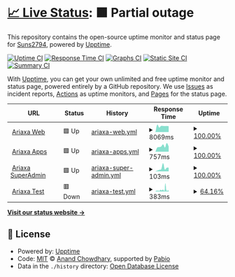 # [📈 Live Status](https://Suns2794.github.io/ariaxa-upptime): <!--live status--> **🟧 Partial outage**

This repository contains the open-source uptime monitor and status page for [Suns2794](https://Suns2794.github.io/ariaxa-upptime), powered by [Upptime](https://github.com/upptime/upptime).

[![Uptime CI](https://github.com/Suns2794/ariaxa-upptime/workflows/Uptime%20CI/badge.svg)](https://github.com/Suns2794/ariaxa-upptime/actions?query=workflow%3A%22Uptime+CI%22)
[![Response Time CI](https://github.com/Suns2794/ariaxa-upptime/workflows/Response%20Time%20CI/badge.svg)](https://github.com/Suns2794/ariaxa-upptime/actions?query=workflow%3A%22Response+Time+CI%22)
[![Graphs CI](https://github.com/Suns2794/ariaxa-upptime/workflows/Graphs%20CI/badge.svg)](https://github.com/Suns2794/ariaxa-upptime/actions?query=workflow%3A%22Graphs+CI%22)
[![Static Site CI](https://github.com/Suns2794/ariaxa-upptime/workflows/Static%20Site%20CI/badge.svg)](https://github.com/Suns2794/ariaxa-upptime/actions?query=workflow%3A%22Static+Site+CI%22)
[![Summary CI](https://github.com/Suns2794/ariaxa-upptime/workflows/Summary%20CI/badge.svg)](https://github.com/Suns2794/ariaxa-upptime/actions?query=workflow%3A%22Summary+CI%22)

With [Upptime](https://upptime.js.org), you can get your own unlimited and free uptime monitor and status page, powered entirely by a GitHub repository. We use [Issues](https://github.com/Suns2794/ariaxa-upptime/issues) as incident reports, [Actions](https://github.com/Suns2794/ariaxa-upptime/actions) as uptime monitors, and [Pages](https://Suns2794.github.io/ariaxa-upptime) for the status page.

<!--start: status pages-->
<!-- This summary is generated by Upptime (https://github.com/upptime/upptime) -->
<!-- Do not edit this manually, your changes will be overwritten -->
<!-- prettier-ignore -->
| URL | Status | History | Response Time | Uptime |
| --- | ------ | ------- | ------------- | ------ |
| <img alt="" src="https://icons.duckduckgo.com/ip3/web.ariaxa.com.ico" height="13"> [Ariaxa Web](https://web.ariaxa.com) | 🟩 Up | [ariaxa-web.yml](https://github.com/Suns2794/ariaxa-upptime/commits/HEAD/history/ariaxa-web.yml) | <details><summary><img alt="Response time graph" src="./graphs/ariaxa-web/response-time-week.png" height="20"> 8069ms</summary><br><a href="https://Suns2794.github.io/ariaxa-upptime/history/ariaxa-web"><img alt="Response time 6114" src="https://img.shields.io/endpoint?url=https%3A%2F%2Fraw.githubusercontent.com%2FSuns2794%2Fariaxa-upptime%2FHEAD%2Fapi%2Fariaxa-web%2Fresponse-time.json"></a><br><a href="https://Suns2794.github.io/ariaxa-upptime/history/ariaxa-web"><img alt="24-hour response time 7911" src="https://img.shields.io/endpoint?url=https%3A%2F%2Fraw.githubusercontent.com%2FSuns2794%2Fariaxa-upptime%2FHEAD%2Fapi%2Fariaxa-web%2Fresponse-time-day.json"></a><br><a href="https://Suns2794.github.io/ariaxa-upptime/history/ariaxa-web"><img alt="7-day response time 8069" src="https://img.shields.io/endpoint?url=https%3A%2F%2Fraw.githubusercontent.com%2FSuns2794%2Fariaxa-upptime%2FHEAD%2Fapi%2Fariaxa-web%2Fresponse-time-week.json"></a><br><a href="https://Suns2794.github.io/ariaxa-upptime/history/ariaxa-web"><img alt="30-day response time 6999" src="https://img.shields.io/endpoint?url=https%3A%2F%2Fraw.githubusercontent.com%2FSuns2794%2Fariaxa-upptime%2FHEAD%2Fapi%2Fariaxa-web%2Fresponse-time-month.json"></a><br><a href="https://Suns2794.github.io/ariaxa-upptime/history/ariaxa-web"><img alt="1-year response time 6114" src="https://img.shields.io/endpoint?url=https%3A%2F%2Fraw.githubusercontent.com%2FSuns2794%2Fariaxa-upptime%2FHEAD%2Fapi%2Fariaxa-web%2Fresponse-time-year.json"></a></details> | <details><summary><a href="https://Suns2794.github.io/ariaxa-upptime/history/ariaxa-web">100.00%</a></summary><a href="https://Suns2794.github.io/ariaxa-upptime/history/ariaxa-web"><img alt="All-time uptime 99.98%" src="https://img.shields.io/endpoint?url=https%3A%2F%2Fraw.githubusercontent.com%2FSuns2794%2Fariaxa-upptime%2FHEAD%2Fapi%2Fariaxa-web%2Fuptime.json"></a><br><a href="https://Suns2794.github.io/ariaxa-upptime/history/ariaxa-web"><img alt="24-hour uptime 100.00%" src="https://img.shields.io/endpoint?url=https%3A%2F%2Fraw.githubusercontent.com%2FSuns2794%2Fariaxa-upptime%2FHEAD%2Fapi%2Fariaxa-web%2Fuptime-day.json"></a><br><a href="https://Suns2794.github.io/ariaxa-upptime/history/ariaxa-web"><img alt="7-day uptime 100.00%" src="https://img.shields.io/endpoint?url=https%3A%2F%2Fraw.githubusercontent.com%2FSuns2794%2Fariaxa-upptime%2FHEAD%2Fapi%2Fariaxa-web%2Fuptime-week.json"></a><br><a href="https://Suns2794.github.io/ariaxa-upptime/history/ariaxa-web"><img alt="30-day uptime 100.00%" src="https://img.shields.io/endpoint?url=https%3A%2F%2Fraw.githubusercontent.com%2FSuns2794%2Fariaxa-upptime%2FHEAD%2Fapi%2Fariaxa-web%2Fuptime-month.json"></a><br><a href="https://Suns2794.github.io/ariaxa-upptime/history/ariaxa-web"><img alt="1-year uptime 99.98%" src="https://img.shields.io/endpoint?url=https%3A%2F%2Fraw.githubusercontent.com%2FSuns2794%2Fariaxa-upptime%2FHEAD%2Fapi%2Fariaxa-web%2Fuptime-year.json"></a></details>
| <img alt="" src="https://icons.duckduckgo.com/ip3/ariaxa.com.ico" height="13"> [Ariaxa Apps](https://ariaxa.com/app-project/) | 🟩 Up | [ariaxa-apps.yml](https://github.com/Suns2794/ariaxa-upptime/commits/HEAD/history/ariaxa-apps.yml) | <details><summary><img alt="Response time graph" src="./graphs/ariaxa-apps/response-time-week.png" height="20"> 757ms</summary><br><a href="https://Suns2794.github.io/ariaxa-upptime/history/ariaxa-apps"><img alt="Response time 804" src="https://img.shields.io/endpoint?url=https%3A%2F%2Fraw.githubusercontent.com%2FSuns2794%2Fariaxa-upptime%2FHEAD%2Fapi%2Fariaxa-apps%2Fresponse-time.json"></a><br><a href="https://Suns2794.github.io/ariaxa-upptime/history/ariaxa-apps"><img alt="24-hour response time 704" src="https://img.shields.io/endpoint?url=https%3A%2F%2Fraw.githubusercontent.com%2FSuns2794%2Fariaxa-upptime%2FHEAD%2Fapi%2Fariaxa-apps%2Fresponse-time-day.json"></a><br><a href="https://Suns2794.github.io/ariaxa-upptime/history/ariaxa-apps"><img alt="7-day response time 757" src="https://img.shields.io/endpoint?url=https%3A%2F%2Fraw.githubusercontent.com%2FSuns2794%2Fariaxa-upptime%2FHEAD%2Fapi%2Fariaxa-apps%2Fresponse-time-week.json"></a><br><a href="https://Suns2794.github.io/ariaxa-upptime/history/ariaxa-apps"><img alt="30-day response time 720" src="https://img.shields.io/endpoint?url=https%3A%2F%2Fraw.githubusercontent.com%2FSuns2794%2Fariaxa-upptime%2FHEAD%2Fapi%2Fariaxa-apps%2Fresponse-time-month.json"></a><br><a href="https://Suns2794.github.io/ariaxa-upptime/history/ariaxa-apps"><img alt="1-year response time 804" src="https://img.shields.io/endpoint?url=https%3A%2F%2Fraw.githubusercontent.com%2FSuns2794%2Fariaxa-upptime%2FHEAD%2Fapi%2Fariaxa-apps%2Fresponse-time-year.json"></a></details> | <details><summary><a href="https://Suns2794.github.io/ariaxa-upptime/history/ariaxa-apps">100.00%</a></summary><a href="https://Suns2794.github.io/ariaxa-upptime/history/ariaxa-apps"><img alt="All-time uptime 100.00%" src="https://img.shields.io/endpoint?url=https%3A%2F%2Fraw.githubusercontent.com%2FSuns2794%2Fariaxa-upptime%2FHEAD%2Fapi%2Fariaxa-apps%2Fuptime.json"></a><br><a href="https://Suns2794.github.io/ariaxa-upptime/history/ariaxa-apps"><img alt="24-hour uptime 100.00%" src="https://img.shields.io/endpoint?url=https%3A%2F%2Fraw.githubusercontent.com%2FSuns2794%2Fariaxa-upptime%2FHEAD%2Fapi%2Fariaxa-apps%2Fuptime-day.json"></a><br><a href="https://Suns2794.github.io/ariaxa-upptime/history/ariaxa-apps"><img alt="7-day uptime 100.00%" src="https://img.shields.io/endpoint?url=https%3A%2F%2Fraw.githubusercontent.com%2FSuns2794%2Fariaxa-upptime%2FHEAD%2Fapi%2Fariaxa-apps%2Fuptime-week.json"></a><br><a href="https://Suns2794.github.io/ariaxa-upptime/history/ariaxa-apps"><img alt="30-day uptime 100.00%" src="https://img.shields.io/endpoint?url=https%3A%2F%2Fraw.githubusercontent.com%2FSuns2794%2Fariaxa-upptime%2FHEAD%2Fapi%2Fariaxa-apps%2Fuptime-month.json"></a><br><a href="https://Suns2794.github.io/ariaxa-upptime/history/ariaxa-apps"><img alt="1-year uptime 100.00%" src="https://img.shields.io/endpoint?url=https%3A%2F%2Fraw.githubusercontent.com%2FSuns2794%2Fariaxa-upptime%2FHEAD%2Fapi%2Fariaxa-apps%2Fuptime-year.json"></a></details>
| <img alt="" src="https://icons.duckduckgo.com/ip3/ariaxa.com.ico" height="13"> [Ariaxa SuperAdmin](https://ariaxa.com/config/login_su.php) | 🟩 Up | [ariaxa-super-admin.yml](https://github.com/Suns2794/ariaxa-upptime/commits/HEAD/history/ariaxa-super-admin.yml) | <details><summary><img alt="Response time graph" src="./graphs/ariaxa-super-admin/response-time-week.png" height="20"> 103ms</summary><br><a href="https://Suns2794.github.io/ariaxa-upptime/history/ariaxa-super-admin"><img alt="Response time 147" src="https://img.shields.io/endpoint?url=https%3A%2F%2Fraw.githubusercontent.com%2FSuns2794%2Fariaxa-upptime%2FHEAD%2Fapi%2Fariaxa-super-admin%2Fresponse-time.json"></a><br><a href="https://Suns2794.github.io/ariaxa-upptime/history/ariaxa-super-admin"><img alt="24-hour response time 124" src="https://img.shields.io/endpoint?url=https%3A%2F%2Fraw.githubusercontent.com%2FSuns2794%2Fariaxa-upptime%2FHEAD%2Fapi%2Fariaxa-super-admin%2Fresponse-time-day.json"></a><br><a href="https://Suns2794.github.io/ariaxa-upptime/history/ariaxa-super-admin"><img alt="7-day response time 103" src="https://img.shields.io/endpoint?url=https%3A%2F%2Fraw.githubusercontent.com%2FSuns2794%2Fariaxa-upptime%2FHEAD%2Fapi%2Fariaxa-super-admin%2Fresponse-time-week.json"></a><br><a href="https://Suns2794.github.io/ariaxa-upptime/history/ariaxa-super-admin"><img alt="30-day response time 103" src="https://img.shields.io/endpoint?url=https%3A%2F%2Fraw.githubusercontent.com%2FSuns2794%2Fariaxa-upptime%2FHEAD%2Fapi%2Fariaxa-super-admin%2Fresponse-time-month.json"></a><br><a href="https://Suns2794.github.io/ariaxa-upptime/history/ariaxa-super-admin"><img alt="1-year response time 147" src="https://img.shields.io/endpoint?url=https%3A%2F%2Fraw.githubusercontent.com%2FSuns2794%2Fariaxa-upptime%2FHEAD%2Fapi%2Fariaxa-super-admin%2Fresponse-time-year.json"></a></details> | <details><summary><a href="https://Suns2794.github.io/ariaxa-upptime/history/ariaxa-super-admin">100.00%</a></summary><a href="https://Suns2794.github.io/ariaxa-upptime/history/ariaxa-super-admin"><img alt="All-time uptime 100.00%" src="https://img.shields.io/endpoint?url=https%3A%2F%2Fraw.githubusercontent.com%2FSuns2794%2Fariaxa-upptime%2FHEAD%2Fapi%2Fariaxa-super-admin%2Fuptime.json"></a><br><a href="https://Suns2794.github.io/ariaxa-upptime/history/ariaxa-super-admin"><img alt="24-hour uptime 100.00%" src="https://img.shields.io/endpoint?url=https%3A%2F%2Fraw.githubusercontent.com%2FSuns2794%2Fariaxa-upptime%2FHEAD%2Fapi%2Fariaxa-super-admin%2Fuptime-day.json"></a><br><a href="https://Suns2794.github.io/ariaxa-upptime/history/ariaxa-super-admin"><img alt="7-day uptime 100.00%" src="https://img.shields.io/endpoint?url=https%3A%2F%2Fraw.githubusercontent.com%2FSuns2794%2Fariaxa-upptime%2FHEAD%2Fapi%2Fariaxa-super-admin%2Fuptime-week.json"></a><br><a href="https://Suns2794.github.io/ariaxa-upptime/history/ariaxa-super-admin"><img alt="30-day uptime 100.00%" src="https://img.shields.io/endpoint?url=https%3A%2F%2Fraw.githubusercontent.com%2FSuns2794%2Fariaxa-upptime%2FHEAD%2Fapi%2Fariaxa-super-admin%2Fuptime-month.json"></a><br><a href="https://Suns2794.github.io/ariaxa-upptime/history/ariaxa-super-admin"><img alt="1-year uptime 100.00%" src="https://img.shields.io/endpoint?url=https%3A%2F%2Fraw.githubusercontent.com%2FSuns2794%2Fariaxa-upptime%2FHEAD%2Fapi%2Fariaxa-super-admin%2Fuptime-year.json"></a></details>
| <img alt="" src="https://icons.duckduckgo.com/ip3/pruebas.ariaxa.com.ico" height="13"> [Ariaxa Test](https://pruebas.ariaxa.com/config/login_su.php) | 🟥 Down | [ariaxa-test.yml](https://github.com/Suns2794/ariaxa-upptime/commits/HEAD/history/ariaxa-test.yml) | <details><summary><img alt="Response time graph" src="./graphs/ariaxa-test/response-time-week.png" height="20"> 383ms</summary><br><a href="https://Suns2794.github.io/ariaxa-upptime/history/ariaxa-test"><img alt="Response time 545" src="https://img.shields.io/endpoint?url=https%3A%2F%2Fraw.githubusercontent.com%2FSuns2794%2Fariaxa-upptime%2FHEAD%2Fapi%2Fariaxa-test%2Fresponse-time.json"></a><br><a href="https://Suns2794.github.io/ariaxa-upptime/history/ariaxa-test"><img alt="24-hour response time 215" src="https://img.shields.io/endpoint?url=https%3A%2F%2Fraw.githubusercontent.com%2FSuns2794%2Fariaxa-upptime%2FHEAD%2Fapi%2Fariaxa-test%2Fresponse-time-day.json"></a><br><a href="https://Suns2794.github.io/ariaxa-upptime/history/ariaxa-test"><img alt="7-day response time 383" src="https://img.shields.io/endpoint?url=https%3A%2F%2Fraw.githubusercontent.com%2FSuns2794%2Fariaxa-upptime%2FHEAD%2Fapi%2Fariaxa-test%2Fresponse-time-week.json"></a><br><a href="https://Suns2794.github.io/ariaxa-upptime/history/ariaxa-test"><img alt="30-day response time 489" src="https://img.shields.io/endpoint?url=https%3A%2F%2Fraw.githubusercontent.com%2FSuns2794%2Fariaxa-upptime%2FHEAD%2Fapi%2Fariaxa-test%2Fresponse-time-month.json"></a><br><a href="https://Suns2794.github.io/ariaxa-upptime/history/ariaxa-test"><img alt="1-year response time 545" src="https://img.shields.io/endpoint?url=https%3A%2F%2Fraw.githubusercontent.com%2FSuns2794%2Fariaxa-upptime%2FHEAD%2Fapi%2Fariaxa-test%2Fresponse-time-year.json"></a></details> | <details><summary><a href="https://Suns2794.github.io/ariaxa-upptime/history/ariaxa-test">64.16%</a></summary><a href="https://Suns2794.github.io/ariaxa-upptime/history/ariaxa-test"><img alt="All-time uptime 43.69%" src="https://img.shields.io/endpoint?url=https%3A%2F%2Fraw.githubusercontent.com%2FSuns2794%2Fariaxa-upptime%2FHEAD%2Fapi%2Fariaxa-test%2Fuptime.json"></a><br><a href="https://Suns2794.github.io/ariaxa-upptime/history/ariaxa-test"><img alt="24-hour uptime 51.10%" src="https://img.shields.io/endpoint?url=https%3A%2F%2Fraw.githubusercontent.com%2FSuns2794%2Fariaxa-upptime%2FHEAD%2Fapi%2Fariaxa-test%2Fuptime-day.json"></a><br><a href="https://Suns2794.github.io/ariaxa-upptime/history/ariaxa-test"><img alt="7-day uptime 64.16%" src="https://img.shields.io/endpoint?url=https%3A%2F%2Fraw.githubusercontent.com%2FSuns2794%2Fariaxa-upptime%2FHEAD%2Fapi%2Fariaxa-test%2Fuptime-week.json"></a><br><a href="https://Suns2794.github.io/ariaxa-upptime/history/ariaxa-test"><img alt="30-day uptime 45.92%" src="https://img.shields.io/endpoint?url=https%3A%2F%2Fraw.githubusercontent.com%2FSuns2794%2Fariaxa-upptime%2FHEAD%2Fapi%2Fariaxa-test%2Fuptime-month.json"></a><br><a href="https://Suns2794.github.io/ariaxa-upptime/history/ariaxa-test"><img alt="1-year uptime 43.69%" src="https://img.shields.io/endpoint?url=https%3A%2F%2Fraw.githubusercontent.com%2FSuns2794%2Fariaxa-upptime%2FHEAD%2Fapi%2Fariaxa-test%2Fuptime-year.json"></a></details>

<!--end: status pages-->

[**Visit our status website →**](https://Suns2794.github.io/ariaxa-upptime)

## 📄 License

- Powered by: [Upptime](https://github.com/upptime/upptime)
- Code: [MIT](./LICENSE) © [Anand Chowdhary](https://anandchowdhary.com), supported by [Pabio](https://pabio.com)
- Data in the `./history` directory: [Open Database License](https://opendatacommons.org/licenses/odbl/1-0/)
